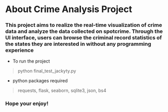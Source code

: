 # About Crime Analysis Project 
### This project aims to realize the real-time visualization of crime data and analyze the data collected on spotcrime. Through the UI interface, users can browse the criminal record statistics of the states they are interested in without any programming experience
* To run the project
>python final_test_jackyty.py
* python packages required
> requests, flask, seaborn, sqlite3, json, bs4
### Hope your enjoy!